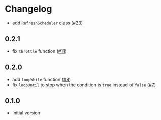 # Changelog

- add `RefreshScheduler` class ([#23](https://github.com/Aceworks-Studio/roblox-utils/pull/23))

## 0.2.1

- fix `throttle` function ([#11](https://github.com/Aceworks-Studio/roblox-utils/pull/11))

## 0.2.0

- add `loopWhile` function ([#8](https://github.com/Aceworks-Studio/roblox-utils/pull/8))
- fix `loopUntil` to stop when the condition is `true` instead of `false` ([#7](https://github.com/Aceworks-Studio/roblox-utils/pull/7))

## 0.1.0

- Initial version
